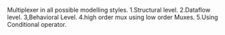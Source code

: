 Multiplexer in all possible modelling styles.
1.Structural level.
2.Dataflow level.
3,Behavioral Level.
4.high order mux using low order Muxes.
5.Using Conditional operator.
